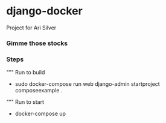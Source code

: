 # django-docker
Project for Ari Silver


### Gimme those stocks


### Steps
""" Run to build
- sudo docker-compose run web django-admin startproject composeexample .

""" Run to start
- docker-compose up

